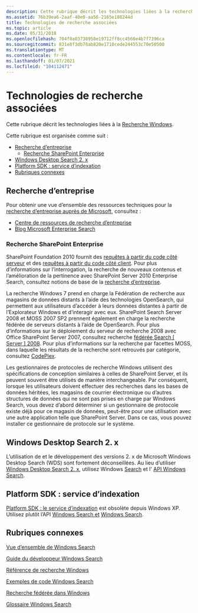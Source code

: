 ```yaml
---
description: Cette rubrique décrit les technologies liées à la recherche Windows.
ms.assetid: 76b39ea6-2aaf-40e0-aa56-2165e188244d
title: Technologies de recherche associées
ms.topic: article
ms.date: 05/31/2018
ms.openlocfilehash: 704f8a03738958e19712ff8cc4566e4b7f7396ca
ms.sourcegitcommit: 831e8f3db78ab820e1710cede244553c70e50500
ms.translationtype: MT
ms.contentlocale: fr-FR
ms.lasthandoff: 01/07/2021
ms.locfileid: "104112471"
---
```

# <a name="related-search-technologies"></a>Technologies de recherche associées

Cette rubrique décrit les technologies liées à la [Recherche Windows](-search-3x-wds-overview.md).

Cette rubrique est organisée comme suit :

-   [Recherche d’entreprise](#enterprise-search)
    -   [Recherche SharePoint Enterprise](#sharepoint-enterprise-search)
-   [Windows Desktop Search 2. x](#windows-desktop-search-2x)
-   [Platform SDK : service d’indexation](#platform-sdk-indexing-service)
-   [Rubriques connexes](#related-topics)

## <a name="enterprise-search"></a>Recherche d’entreprise

Pour obtenir une vue d’ensemble des ressources techniques pour la [recherche d’entreprise auprès de Microsoft](https://www.microsoft.com/enterprisesearch/en/us/default.aspx), consultez :

-   [Centre de ressources de recherche d’entreprise](https://developer.microsoft.com/office/docs)
-   [Blog Microsoft Enterprise Search](https://blogs.msdn.com/b/enterprisesearch/rss.aspx)

### <a name="sharepoint-enterprise-search"></a>Recherche SharePoint Enterprise

SharePoint Foundation 2010 fournit des [requêtes à partir du code côté serveur](/previous-versions/office/developer/sharepoint-2010/ee536691(v=office.14)) et des [requêtes à partir du code côté client](/previous-versions/office/developer/sharepoint-2010/ee539764(v=office.14)). Pour plus d’informations sur l’interrogation, la recherche de nouveaux contenus et l’amélioration de la pertinence avec SharePoint Server 2010 Enterprise Search, consultez notions de base de la [recherche d’entreprise](/previous-versions/office/ee554857(v=office.14)).

La recherche Windows 7 prend en charge la Fédération de recherche aux magasins de données distants à l’aide des technologies OpenSearch, qui permettent aux utilisateurs d’accéder à leurs données distantes à partir de l’Explorateur Windows et d’interagir avec eux. SharePoint Search Server 2008 et MOSS 2007 SP2 prennent également en charge la recherche fédérée de serveurs distants à l’aide de OpenSearch. Pour plus d’informations sur le déploiement du serveur de recherche 2008 avec Office SharePoint Server 2007, consultez recherche [fédérée Search \[ Server \] 2008](/previous-versions/office/bb931109(v=office.14)). Pour plus d’informations sur la recherche par facettes MOSS, dans laquelle les résultats de la recherche sont retrouvés par catégorie, consultez [CodePlex](https://www.codeplex.com/FacetedSearch).

Les gestionnaires de protocoles de recherche Windows utilisent des spécifications de conception similaires à celles de SharePoint Server, et ils peuvent souvent être utilisés de manière interchangeable. Par conséquent, lorsque les utilisateurs doivent effectuer des recherches dans les bases de données héritées, les magasins de courrier électronique ou d’autres structures de données qui ne sont pas prises en charge par Windows Search, vous devez d’abord déterminer si un gestionnaire de protocole existe déjà pour ce magasin de données, peut-être pour une utilisation avec une autre application telle que SharePoint Server. Dans ce cas, vous pouvez installer ce gestionnaire de protocole sur le système.

## <a name="windows-desktop-search-2x"></a>Windows Desktop Search 2. x

L’utilisation de et le développement des versions 2. x de Microsoft Windows Desktop Search (WDS) sont fortement déconseillées. Au lieu d’utiliser [Windows Desktop Search 2. x](../lwef/-search-2x-wds-overview.md), utilisez Windows [Search](-search-3x-wds-overview.md) et l' [API Windows Search](-search-reference-entry-page.md).

## <a name="platform-sdk-indexing-service"></a>Platform SDK : service d’indexation

[Platform SDK : le service d’indexation](/previous-versions/windows/desktop/indexsrv/indexsrv-portal) est obsolète depuis Windows XP. Utilisez plutôt l’API [Windows Search et](-search-3x-wds-overview.md) [Windows Search](-search-reference-entry-page.md).

## <a name="related-topics"></a>Rubriques connexes

<dl> <dt>

[Vue d’ensemble de Windows Search](-search-3x-wds-overview.md)
</dt> <dt>

[Guide du développeur Windows Search](-search-developers-guide-entry-page.md)
</dt> <dt>

[Référence de recherche Windows](-search-reference-entry-page.md)
</dt> <dt>

[Exemples de code Windows Search](-search-samples-ovw.md)
</dt> <dt>

[Recherche fédérée dans Windows](-search-federated-search-overview.md)
</dt> <dt>

[Glossaire Windows Search](search-glossary.md)
</dt> </dl>

 

 
